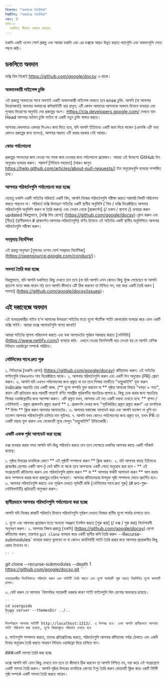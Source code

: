 ```yaml
---
শিরোনাম: "অবদানের নির্দেশিকা"
লিঙ্কটিটল: "অবদানের নির্দেশিকা"
ওজন: 9
বর্ণনা:>
  ডকসিতে কীভাবে অবদান রাখবেন
---
```


ডকসি একটি ওপেন সোর্স প্রকল্প এবং আমরা ডকসি এবং এর ডক্সকে আরও উন্নত করতে প্যাচগুলি এবং অবদানগুলি পেতে পছন্দ করি।

## ডকসিতে অবদান

ডক্সি থিম নিজেই <https://github.com/google/docsy> এ থাকে।

### অবদানকারী লাইসেন্স চুক্তি

এই প্রকল্পে অবদানের সাথে অবশ্যই একটি অবদানকারী লাইসেন্স থাকতে হবে ense
চুক্তি. আপনি (বা আপনার নিয়োগকর্তা) আপনার অবদানের কপিরাইটটি ধরে রাখুন;
এটি কেবল আমাদের আপনাকে অবদান হিসাবে ব্যবহার এবং পুনরায় বিতরণের অনুমতি দেয়
প্রকল্পের অংশ। <Https://cla.developers.google.com/> দেখতে যান Head
আপনার বর্তমান চুক্তি ফাইল বা একটি নতুন চুক্তি স্বাক্ষর করতে।

আপনার কেবলমাত্র একবার সিএলএ জমা দিতে হবে, যদি আপনি ইতিমধ্যে একটি জমা দিয়ে থাকেন
(এমনকি এটি অন্য কোনও প্রকল্পের জন্য হলেও), আপনার সম্ভবত এটি করার দরকার নেই
আবার।

### কোড পর্যালোচনা

প্রকল্পের সদস্যদের জমা দেওয়া সহ সমস্ত জমা দেওয়ার জন্য পর্যালোচনা প্রয়োজন। আমরা
এই উদ্দেশ্যে GitHub টান অনুরোধ ব্যবহার করুন। পরামর্শ
[গিটহাব সহায়তা] (আরও জানুন https://help.github.com/articles/about-pull-requests/)
টান অনুরোধগুলি ব্যবহার সম্পর্কিত তথ্য।

### আপনার পরিবর্তনগুলি পর্যালোচনা করা হচ্ছে

যেহেতু ডকসি একটি সাইটের পরিবর্তে একটি থিম, আপনি নিজের পরিবর্তনগুলি পরীক্ষা করতে সরাসরি থিমটি পরিবেশন করতে পারবেন না। পরিবর্তে ডক্সি উদাহরণ সাইটের একটি স্থানীয় অনুলিপি (`থিম / ডক্সি ডিরেক্টরিতে আপনার পরিবর্তনগুলি অনুলিপি করুন বা তৈরি করুন) এবং সেখান থেকে [প্রাকদর্শন] (/ ডকস / স্থাপনা /) ব্যবহার করুন updated বিকল্পভাবে, [ডক্সি থিম রেপো] (https://github.com/google/docsy) ক্লোন করুন এবং [নীচে] (স্থানীয়ভাবে # প্রাকদর্শন-আপনার-পরিবর্তনগুলি) বর্ণিত হিসাবে এই সাইটের একটি স্থানীয় অনুলিপিতে আপনার পরিবর্তনগুলি পরীক্ষা করুন।

### সম্প্রদায় নির্দেশিকা

এই প্রকল্প অনুসরণ
[গুগলের ওপেন সোর্স সম্প্রদায় নির্দেশিকা] (https://opensource.google.com/conduct/)।

### সমস্যা তৈরি করা হচ্ছে

বিকল্পভাবে, যদি আপনি ডকসিতে কিছু দেখতে চান তবে (বা যদি আপনি এমন কোনও কিছু খুঁজে পেয়েছেন যা আপনি প্রত্যাশা মতো কাজ করেন না) তবে আপনি কীভাবে এটি ঠিক করবেন তা নিশ্চিত নন, দয়া করে একটি তৈরি করুন [ সমস্যা] (https://github.com/google/docsy/issues)।

## এই দস্তাবেজে অবদান

এই ব্যবহারকারীর গাইড হ'ল আমাদের উদাহরণ সাইটের মতো হুগো স্ট্যাটিক সাইট জেনারেটর ব্যবহার করে এমন একটি ডক্সি সাইট। আমরা ডক্সে আপডেটগুলি স্বাগত জানাই!

আমরা সাইটের স্থাপনা পরিচালনা করতে এবং ডক আপডেটের পূর্বরূপ সরবরাহ করতে [নেটলিফি] (https://www.netlify.com/) ব্যবহার করি। এখানে দেওয়া নির্দেশাবলী ধরে নেওয়া হয় যে আপনি বেসিক গিটহাব ওয়ার্কফ্লো সম্পর্কে পরিচিত।

### নেটলিফের সাথে দ্রুত শুরু

১. গিটহাবের [ডকসি রেপো] (https://github.com/google/docsy) কাঁটাচামচ করুন: এই সাইটের ফাইলগুলি `ইউজারগাইড` সাব ডিরেক্টরিতে থাকে।
২. আপনার পরিবর্তনগুলি করুন এবং একটি টান অনুরোধ (PR) প্রেরণ করুন।
৩. আপনি যদি এখনও পর্যালোচনার জন্য প্রস্তুত না হন তবে পিআর নামটিতে "ডাব্লুআইপি" যুক্ত করুন indicate
  অগ্রগতি তার একটি কাজ. (** হুগো সম্পত্তি যুক্ত করবেন না **
  পৃষ্ঠার সামনের বিষয়ে "খসড়া = সত্য", কারণ এটি প্রতিরোধ করে
  পরবর্তী পয়েন্টে বর্ণিত সামগ্রীর পূর্বরূপটির স্বয়ংক্রিয়-স্থাপনা
৪. কিছু চেক করার জন্য স্বয়ংক্রিয় পিআর ওয়ার্কফ্লোটির জন্য অপেক্ষা করুন। এটি প্রস্তুত যখন,
  আপনার এই মত একটি মন্তব্য দেখতে হবে: ** স্থাপন / নেটলিফাই - প্রস্তুত প্রাকদর্শন প্রস্তুত করুন! **
৫. প্রাকদর্শন দেখার জন্য "পূর্বনির্ধারিত প্রস্তুত প্রস্তুত করুন" এর ডানদিকে ** বিশদ ** ক্লিক করুন
  আপনার আপডেটের।
৬. আপনার দস্তাবেজ আপডেট করা এবং আপনি যতক্ষণ না খুশি হন ততক্ষণ আপনার পরিবর্তনগুলি চালিয়ে যান
  সূচিপত্র.
৭. আপনি যখন কোনও পর্যালোচনার জন্য প্রস্তুত হন, তখন PR তে একটি মন্তব্য যুক্ত করুন এবং যেকোনটি মুছে ফেলুন
  "ডাব্লুআইপি" চিহ্নিতকারী।

### একটি একক পৃষ্ঠা আপডেট করা হচ্ছে

ডক্স ব্যবহার করার সময় আপনি যদি কিছু পরিবর্তন করতে চান তবে সেক্ষেত্রে ডকসির আপনার কাছে একটি শর্টকাট রয়েছে:

১. পৃষ্ঠার উপরের ডানদিকে কোণে ** এই পৃষ্ঠাটি সম্পাদনা করুন ** ক্লিক করুন।
২. যদি আপনার কাছে ইতিমধ্যে প্রজেক্টের রেপোর একটি আপ-টু ডেট কাঁটা না থাকে তবে আপনাকে একটি পেতে অনুরোধ করা হবে - ** এই সংগ্রহস্থলটি কাঁটাচামচ করুন এবং পরিবর্তনগুলি প্রস্তাব করুন ** বা ** আপনার ফর্কটি আপডেট করুন ** আপ করার জন্য সম্পাদনা করার জন্য প্রকল্পের তারিখ সংস্করণ। আপনার কাঁটাচামড়ার উপযুক্ত পৃষ্ঠা সম্পাদনা মোডে প্রদর্শিত হবে।
৩. আপনার পরিবর্তনগুলি করতে এবং পূর্বরূপ দেখতে পূর্ববর্তী বাকি [নেটলিফের সাথে দ্রুত শুরু] (# দ্রুত-শুরু-নেটলিফাইটি) প্রক্রিয়াটি অনুসরণ করুন।


### স্থানীয়ভাবে আপনার পরিবর্তনগুলি পর্যালোচনা করা হচ্ছে

আপনি যদি নিজের কাজটি পরিবর্তন হিসাবে পরিবর্তনগুলি পূর্বরূপ দেখতে নিজের স্থানীয় হুগো সার্ভার চালাতে চান:

  ১. হুগো এবং আপনার প্রয়োজন মতো অন্যান্য সরঞ্জাম ইনস্টল করতে [শুরু করা] (/ ডক্স / শুরু করা) নির্দেশাবলী অনুসরণ করুন।
  ২. আপনার নিজস্ব প্রকল্পে [ডকসি] (https://github.com/google/docsy) রেপো কাঁটাচামচ করুন, তারপরে `git clone` ব্যবহার করে একটি স্থানীয় কপি তৈরি করুন` `--Recurse-submodules` ব্যবহার করতে ভুলবেন না বা কোনও কার্যনির্বাহী সাইট তৈরি করার জন্য আপনার প্রয়োজনীয় কিছু কোড টানবেন না।

    `` `
   git clone --recurse-submodules --depth 1 https://github.com/google/docsy.git
    `` `

    ব্যবহারকারীর নির্দেশিকাতে পরিবর্তন করুন এবং সাইটটি তৈরি করতে এবং হুগো সার্ভারটি শুরু করতে নিম্নলিখিত হুগো কমান্ডটি চালান।
  ৩. নোট করুন যে আপনার `থিমসডির পতাকাটি দরকার কারণ সাইট ফাইলগুলি থিম রেপোর অভ্যন্তরে রয়েছে।

    `` `
    cd userguide
    hugo server --themesDir ../..
    `` `
    
    ডিফল্টরূপে আপনার সাইটটি http://localhost:1313/. এ উপলব্ধ হবে। এখন আপনি স্থানীয়ভাবে আপনার সাইট পরিবেশন করা হয়েছে, হুগো বিষয়বস্তুতে পরিবর্তন দেখতে হবে 
    
 ৪. ফাইলগুলি সম্পাদনা করতে, তাদের প্রতিশ্রুতিবদ্ধ করতে, পরিবর্তনগুলি আপনার কাঁটাচামচ পর্যন্ত ঠেলাতে এবং একটি টানার অনুরোধ তৈরি করতে সাধারণ গিটহাব ওয়ার্কফ্লো দিয়ে চালিয়ে যান।
  
 ###একটি সমস্যা তৈরি করা হচ্ছে
 
 ডক্সে আপনি যদি এমন কিছু দেখতে চান তবে তা কীভাবে ঠিক করবেন তা আপনি নিশ্চিত নন, দয়া করে এই সংগ্রহস্থলে একটি সমস্যা তৈরি করুন। আপনি পৃষ্ঠার উপরের ডানদিকে কোণায় ইস্যু তৈরি করুন বোতামটি ক্লিক করে একটি নির্দিষ্ট পৃষ্ঠা সম্পর্কে একটি সমস্যা তৈরি করতে পারেন। 
